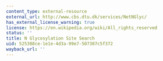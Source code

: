 ```yaml
---
content_type: external-resource
external_url: http://www.cbs.dtu.dk/services/NetNGlyc/
has_external_license_warning: true
license: https://en.wikipedia.org/wiki/All_rights_reserved
status: ''
title: N Glycosylation Site Search
uid: 525308ce-1e1e-4d3a-99e7-507307c5f372
wayback_url: ''
---
```

